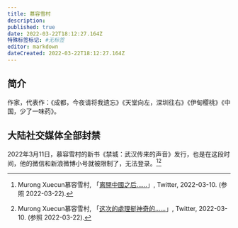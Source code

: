 ```yaml
---
title: 慕容雪村
description:
published: true
date: 2022-03-22T18:12:27.164Z
特殊标签标记: #无标签
editor: markdown
dateCreated: 2022-03-22T18:12:27.164Z
---
```


## 简介

作家，代表作：《成都，今夜请将我遗忘》《天堂向左，深圳往右》《伊甸樱桃》《中国，少了一味药》。

## 大陆社交媒体全部封禁

2022年3月11日，慕容雪村的新书《禁城：武汉传来的声音》发行，也是在这段时间，他的微信和新浪微博小号就被限制了，无法登录。[^5469][^0181]

[^5469]: Murong Xuecun慕容雪村, 「[离開中國之后……](https://web.archive.org/web/20220310060223/https://twitter.com/hawking197428/status/1501800546927529988)」, Twitter, 2022-03-10. (参照 2022-03-22).

[^0181]: Murong Xuecun慕容雪村, 「[这次的處理挺神奇的……](https://web.archive.org/web/20220310064602/https://twitter.com/hawking197428/status/1501811511802884097)」, Twitter, 2022-03-10. (参照 2022-03-22).
